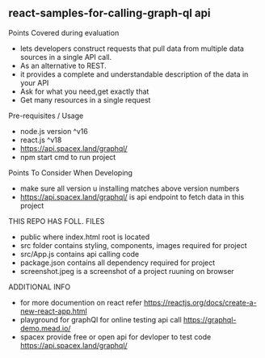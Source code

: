 ## react-samples-for-calling-graph-ql api

Points Covered during evaluation
- lets developers construct requests that pull data from multiple data sources in a single API call.
- As an alternative to REST.
- it provides a complete and understandable description of the data in your API
- Ask for what you need,get exactly that
- Get many resources in a single request

Pre-requisites / Usage
- node.js version ^v16 
- react.js ^v18
- https://api.spacex.land/graphql/
- npm  start cmd to run project 

Points To Consider When Developing
- make sure all version u installing matches above version numbers
- https://api.spacex.land/graphql/ is api endpoint to fetch data in this project

THIS REPO HAS FOLL. FILES
- public where index.html root is located 
- src folder contains styling, components, images required for project
- src/App.js contains api calling code
- package.json contains all dependency required for project 
- screenshot.jpeg is a screenshot of a project ruuning on browser 
     
ADDITIONAL INFO
- for more documention on react refer https://reactjs.org/docs/create-a-new-react-app.html
- playground for graphQl for online testing api call  https://graphql-demo.mead.io/
- spacex provide free or open api for devloper to test code   https://api.spacex.land/graphql/

